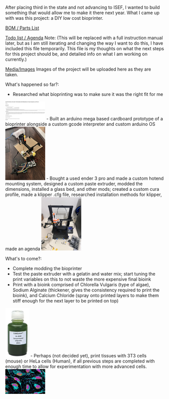 After placing third in the state and not advancing to ISEF, I wanted to build something that would allow me to make it there next year. What I came up with was this project: a DIY low cost bioprinter.

[BOM / Parts List](expenses.csv)

[Todo list / Agenda](plan.md) Note: (This will be replaced with a full instruction manual later, but as I am still iterating and changing the way I want to do this, I have included this file temporarily. This file is my thoughts on what the next steps for this project should be, and detailed info on what I am working on currently.)

[Media/Images](media) Images of the project will be uploaded here as they are taken.

What's happened so far?:

- Researched what bioprinting was to make sure it was the right fit for me  
<img src="media/Screenshot of aprils notes.png" alt="Screenshot of notes" style="max-width:25%;">
- Built an arduino mega based cardboard prototype of a bioprinter alongside a custom gcode interpreter and custom arduino OS  
<img src="media/aerial_view_cardboard_prototype_FINAL.JPEG" alt="cardboard prototype" style="max-width:25%;">
- Bought a used ender 3 pro and made a custom hotend mounting system, designed a custom paste extruder, modded the dimensions, installed a glass bed, and other mods; created a custom cura profile, made a klipper .cfg file, researched installation methods for klipper, made an agenda  
<img src="media/aerial_view_ender_pre_gelatin_testing.JPEG" alt="ender1" style="max-width:25%;">

What's to come?:

- Complete modding the bioprinter
- Test the paste extruder with a gelatin and water mix; start tuning the print variables on this to not waste the more expensive final bioink
- Print with a bioink comprised of Chlorella Vulgaris (type of algae), Sodium Alginate (thickener, gives the consistency required to print the bioink), and Calcium Chloride (spray onto printed layers to make them stiff enough for the next layer to be printed on top)  
<img src="media/Chlorella_vulgaris_stock_photo_for_readme.png" alt="chlorella vulgaris stock photo" style="max-width:15%;">
- Perhaps (not decided yet), print tissues with 3T3 cells (mouse) or HeLa cells (Human), if all previous steps are completed with enough time to allow for experimentation with more advanced cells.  
<img src="media/HeLa_Cells_generic_internet_image_for_readme.png" alt="HeLa generic internet image" style="max-width:25%;">
